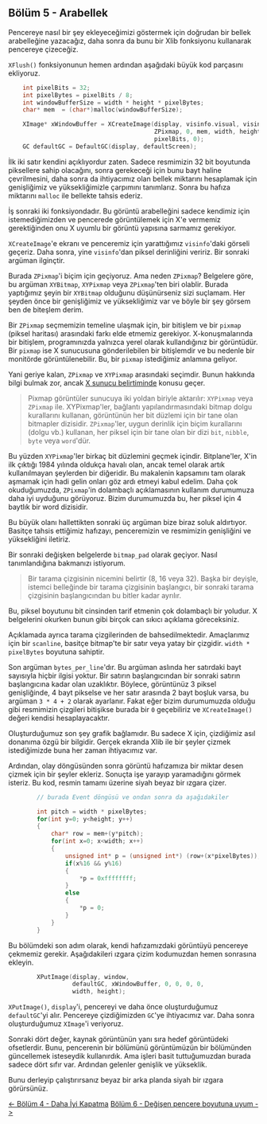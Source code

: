 ## Bölüm 5 - Arabellek

Pencereye nasıl bir şey ekleyeceğimizi göstermek için doğrudan bir bellek arabelleğine yazacağız, daha sonra da bunu bir Xlib fonksiyonu kullanarak pencereye çizeceğiz.

`XFlush()` fonksiyonunun hemen ardından aşağıdaki büyük kod parçasını ekliyoruz.

```c
    int pixelBits = 32;
    int pixelBytes = pixelBits / 8;
    int windowBufferSize = width * height * pixelBytes;
    char* mem  = (char*)malloc(windowBufferSize);

    XImage* xWindowBuffer = XCreateImage(display, visinfo.visual, visinfo.depth,
                                         ZPixmap, 0, mem, width, height,
                                         pixelBits, 0);
    GC defaultGC = DefaultGC(display, defaultScreen);
```

İlk iki satır kendini açıklıyordur zaten. Sadece resmimizin 32 bit boyutunda piksellere sahip olacağını, sonra gerekeceği için bunu bayt haline çevrilmesini, daha sonra da ihtiyacımız olan bellek miktarını hesaplamak için genişliğimiz ve yüksekliğimizle çarpımını tanımlarız. Sonra bu hafıza miktarını `malloc` ile bellekte tahsis ederiz.

İş sonraki iki fonksiyondadır. Bu görüntü arabelleğini sadece kendimiz için istemediğimizden ve pencerede görüntülemek için X'e vermemiz gerektiğinden onu X uyumlu bir görüntü yapısına sarmamız gerekiyor.

`XCreateImage`'e ekranı ve penceremiz için yarattığımız `visinfo`'daki görseli geçeriz. Daha sonra, yine `visinfo`'dan piksel derinliğini veririz. Bir sonraki argüman ilginçtir.

Burada `ZPixmap`'i biçim için geçiyoruz. Ama neden `ZPixmap`? Belgelere göre, bu argüman `XYBitmap`, `XYPixmap` veya `ZPixmap`'ten biri olablir. Burada yaptığımız şeyin bir `XYBitmap` olduğunu düşünürseniz sizi suçlamam. Her şeyden önce bir genişliğimiz ve yüksekliğimiz var ve böyle bir şey görsem ben de biteşlem derim.

Bir `ZPixmap` seçmemizin temeline ulaşmak için, bir bitişlem ve bir `pixmap` (piksel haritası) arasındaki farkı elde etmemiz gerekiyor. X-konuşmalarında bir bitişlem, programınızda yalnızca yerel olarak kullandığınız bir görüntüdür. Bir `pixmap` ise X sunucusuna gönderilebilen bir bitişlemdir ve bu nedenle bir monitörde görüntülenebilir. Bu, bir `pixmap` istediğimiz anlamına geliyor.

Yani geriye kalan, `ZPixmap` ve `XYPixmap` arasındaki seçimdir. Bunun hakkında bilgi bulmak zor, ancak [X sunucu belirtiminde](https://www.x.org/releases/X11R7.6/doc/xorg-server/Xserver-spec.html) konusu geçer.

> Pixmap görüntüler sunucuya iki yoldan biriyle aktarılır: `XYPixmap` veya `ZPixmap` ile. XYPixmap'ler, bağlantı yapılandırmasındaki bitmap dolgu kurallarını kullanan, görüntünün her bit düzlemi için bir tane olan bitmapler dizisidir. `ZPixmap`'ler, uygun derinlik için biçim kurallarını (dolgu vb.) kullanan, her piksel için bir tane olan bir dizi `bit`, `nibble`, `byte` veya `word`'dür.

Bu yüzden `XYPixmap`'ler birkaç bit düzlemini geçmek içindir. Bitplane'ler, X'in ilk çıktığı 1984 yılında oldukça havalı olan, ancak temel olarak artık kullanılmayan şeylerden bir diğeridir. Bu makalenin kapsamını tam olarak aşmamak için hadi gelin onları göz ardı etmeyi kabul edelim. Daha çok okuduğumuzda, `ZPixmap`'in dolambaçlı açıklamasının kullanım durumumuza daha iyi uyduğunu görüyoruz. Bizim durumumuzda bu, her piksel için 4 baytlık bir word dizisidir.

Bu büyük olanı hallettikten sonraki üç argüman bize biraz soluk aldırtıyor. Basitçe tahsis ettiğimiz hafızayı, penceremizin ve resmimizin genişliğini ve yüksekliğini iletiriz.

Bir sonraki değişken belgelerde `bitmap_pad` olarak geçiyor. Nasıl tanımlandığına bakmanızı istiyorum.

> Bir tarama çizgisinin nicemini belirtir (8, 16 veya 32). Başka bir deyişle, istemci belleğinde bir tarama çizgisinin başlangıcı, bir sonraki tarama çizgisinin başlangıcından bu bitler kadar ayrılır.

Bu, piksel boyutunu bit cinsinden tarif etmenin çok dolambaçlı bir yoludur. X belgelerini okurken bunun gibi birçok can sıkıcı açıklama göreceksiniz.

Açıklamada ayrıca tarama çizgilerinden de bahsedilmektedir. Amaçlarımız için bir `scanline`, basitçe bitmap'te bir satır veya yatay bir çizgidir. `width * pixelBytes` boyutuna sahiptir.

Son argüman `bytes_per_line`'dır. Bu argüman aslında her satırdaki bayt sayısıyla hiçbir ilgisi yoktur. Bir satırın başlangıcından bir sonraki satırın başlangıcına kadar olan uzaklıktır. Böylece, görüntünüz 3 piksel genişliğinde, 4 bayt pikselse ve her satır arasında 2 bayt boşluk varsa, bu argüman `3 * 4 + 2` olarak ayarlanır. Fakat eğer bizim durumumuzda olduğu gibi resmimizin çizgileri bitişikse burada bir `0` geçebiliriz ve `XCreateImage()` değeri kendisi hesaplayacaktır.

Oluşturduğumuz son şey grafik bağlamıdır. Bu sadece X için, çizdiğimiz asıl donanıma özgü bir bilgidir. Gerçek ekranda Xlib ile bir şeyler çizmek istediğimizde buna her zaman ihtiyacımız var.

Ardından, olay döngüsünden sonra görüntü hafızamıza bir miktar desen çizmek için bir şeyler ekleriz. Sonuçta işe yarayıp yaramadığını görmek isteriz. Bu kod, resmin tamamı üzerine siyah beyaz bir ızgara çizer.

```c
        // burada Event döngüsü ve ondan sonra da aşağıdakiler

        int pitch = width * pixelBytes;
        for(int y=0; y<height; y++)
        {
            char* row = mem+(y*pitch);
            for(int x=0; x<width; x++)
            {
                unsigned int* p = (unsigned int*) (row+(x*pixelBytes));
                if(x%16 && y%16)
                {
                    *p = 0xffffffff;
                }
                else
                {
                    *p = 0;
                }
            }
        }
```

Bu bölümdeki son adım olarak, kendi hafızamızdaki görüntüyü pencereye çekmemiz gerekir. Aşağıdakileri ızgara çizim kodumuzdan hemen sonrasına ekleyin.

```c
        XPutImage(display, window,
                  defaultGC, xWindowBuffer, 0, 0, 0, 0,
                  width, height);
```

`XPutImage()`, `display`'i, pencereyi ve daha önce oluşturduğumuz `defaultGC`'yi alır. Pencereye çizdiğimizden `GC`'ye ihtiyacımız var. Daha sonra oluşturduğumuz `XImage`'i veriyoruz.

Sonraki dört değer, kaynak görüntünün yanı sıra hedef görüntüdeki ofsetlerdir. Bunu, pencerenin bir bölümünü görüntümüzün bir bölümünden güncellemek isteseydik kullanırdık. Ama işleri basit tuttuğumuzdan burada sadece dört sıfır var. Ardından gelenler genişlik ve yükseklik.

Bunu derleyip çalıştırırsanız beyaz bir arka planda siyah bir ızgara görürsünüz.

[<- Bölüm 4 - Daha İyi Kapatma](../daha-iyi-kapatma/README.md) [Bölüm 6 - Değişen pencere boyutuna uyum ->](../degisen-pencere-boyutuna-uyum/README.md)
